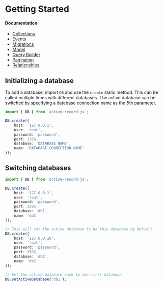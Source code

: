 # Getting Started


#### Documentation

- [Collections](Collections.md)
- [Events](Events.md)
- [Migrations](Migrations.md)
- [Model](Model.md)
- [Query Builder](QueryBuilder.md)
- [Pagination](Pagination.md)
- [Relationships](Relationships.md)


## Initializing a database

To add a database, import ```DB``` and use the ```create``` static method. This can be called multiple times with
different databases. The active database can be switched by specifying a database connection name as the 5th
parameter.

```typescript
import { DB } from 'active-record-js';

DB.create({
    host: '127.0.0.1',
    user: 'root',
    password: 'password',
    port: 3306,
    database: 'DATABASE NAME',
    name: 'DATABASE CONNECTION NAME'
});
```


## Switching databases

```typescript
import { DB } from 'active-record-js';

DB.create({
    host: '127.0.0.1',
    user: 'root',
    password: 'password',
    port: 3306,
    database: 'db1',
    name: 'db1'
});

// This will set the active database to be this database by default
DB.create({
    host: '127.0.0.10',
    user: 'root',
    password: 'password',
    port: 3306,
    database: 'db2',
    name: 'db2'
});

// Set the active database back to the first database
DB.setActiveDatabase('db1');
```
